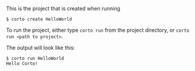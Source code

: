 This is the project that is created when running
```
$ corto create HelloWorld
```
To run the project, either type `corto run` from the project directory, or
`corto run <path to project>`.

The output will look like this:
```
$ corto run HelloWorld
Hello Corto!
```
